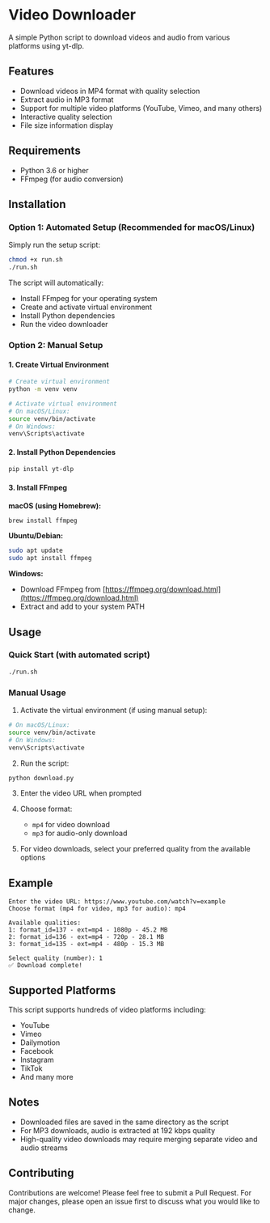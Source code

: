 # Video Downloader

A simple Python script to download videos and audio from various platforms using yt-dlp.

## Features

- Download videos in MP4 format with quality selection
- Extract audio in MP3 format
- Support for multiple video platforms (YouTube, Vimeo, and many others)
- Interactive quality selection
- File size information display

## Requirements

- Python 3.6 or higher
- FFmpeg (for audio conversion)

## Installation

### Option 1: Automated Setup (Recommended for macOS/Linux)

Simply run the setup script:
```bash
chmod +x run.sh
./run.sh
```

The script will automatically:
- Install FFmpeg for your operating system
- Create and activate virtual environment
- Install Python dependencies
- Run the video downloader

### Option 2: Manual Setup

#### 1. Create Virtual Environment

```bash
# Create virtual environment
python -m venv venv

# Activate virtual environment
# On macOS/Linux:
source venv/bin/activate
# On Windows:
venv\Scripts\activate
```

#### 2. Install Python Dependencies

```bash
pip install yt-dlp
```

#### 3. Install FFmpeg

**macOS (using Homebrew):**
```bash
brew install ffmpeg
```

**Ubuntu/Debian:**
```bash
sudo apt update
sudo apt install ffmpeg
```

**Windows:**
- Download FFmpeg from [https://ffmpeg.org/download.html](https://ffmpeg.org/download.html)
- Extract and add to your system PATH

## Usage

### Quick Start (with automated script)
```bash
./run.sh
```

### Manual Usage

1. Activate the virtual environment (if using manual setup):
```bash
# On macOS/Linux:
source venv/bin/activate
# On Windows:
venv\Scripts\activate
```

2. Run the script:
```bash
python download.py
```

3. Enter the video URL when prompted

4. Choose format:
   - `mp4` for video download
   - `mp3` for audio-only download

5. For video downloads, select your preferred quality from the available options

## Example

```
Enter the video URL: https://www.youtube.com/watch?v=example
Choose format (mp4 for video, mp3 for audio): mp4

Available qualities:
1: format_id=137 - ext=mp4 - 1080p - 45.2 MB
2: format_id=136 - ext=mp4 - 720p - 28.1 MB
3: format_id=135 - ext=mp4 - 480p - 15.3 MB

Select quality (number): 1
✅ Download complete!
```

## Supported Platforms

This script supports hundreds of video platforms including:
- YouTube
- Vimeo
- Dailymotion
- Facebook
- Instagram
- TikTok
- And many more

## Notes

- Downloaded files are saved in the same directory as the script
- For MP3 downloads, audio is extracted at 192 kbps quality
- High-quality video downloads may require merging separate video and audio streams

## Contributing

Contributions are welcome! Please feel free to submit a Pull Request. For major changes, please open an issue first to discuss what you would like to change.
